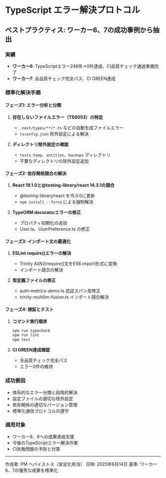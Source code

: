 # TypeScript エラー解決プロトコル

## ベストプラクティス: ワーカー6、7の成功事例から抽出

### 実績
- **ワーカー6**: TypeScriptエラー248件→0件達成、CI品質チェック通過準備完了
- **ワーカー7**: 全品質チェック完全パス、CI GREEN達成

### 標準化解決手順

#### フェーズ1: エラー分析と分類
1. **存在しないファイルエラー（TS6053）の特定**
   - `.next/types/**/*.ts` などの自動生成ファイルエラー
   - `tsconfig.json` 除外設定による解決

2. **ディレクトリ除外設定の確認**
   - `tests-temp`、`entities`、`backups` ディレクトリ
   - 不要なディレクトリの除外設定追加

#### フェーズ2: 依存関係競合の解決
1. **React 19.1.0と@testing-library/react 14.3.1の競合**
   - @testing-library/react を15.0.0に更新
   - `npm install --force` による強制解決

2. **TypeORM decoratorエラーの修正**
   - プロパティ初期化の追加
   - User.ts、UserPreference.ts の修正

#### フェーズ3: インポート文の最適化
1. **ESLint require()エラーの解決**
   - Trinity AI内のrequire()文をES6 import形式に変換
   - インポート競合の解決

2. **型定義ファイルの修正**
   - auth-metrics-demo.ts 認証スパン型修正
   - trinity-multillm-fusion.ts インポート競合解決

#### フェーズ4: 検証とテスト
1. **コマンド実行順序**
   ```bash
   npm run typecheck
   npm run lint
   npm test
   ```

2. **CI GREEN達成確認**
   - 全品質チェック完全パス
   - エラー0件の維持

### 成功要因
- 体系的なエラー分類と段階的解決
- 設定ファイルの適切な除外設定
- 依存関係の適切なバージョン管理
- 標準化通信プロトコルの遵守

### 適用対象
- ワーカー8、9への成果達成支援
- 今後のTypeScriptエラー解決作業
- CI失敗問題の予防と対策

---
作成者: PM ヘパイストス（安定化担当）
日時: 2025年6月14日
基準: ワーカー6、7の優秀な成果を標準化